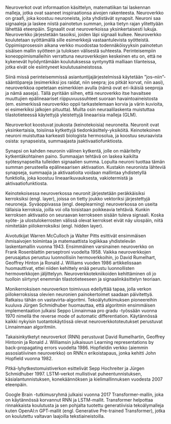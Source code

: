 Neuroverkot ovat informaation käsittelyn, matematiikan tai laskennan malleja,
jotka ovat saaneet inspiraationsa aivojen rakenteesta. Neuroverkko on graafi,
joka koostuu neuroneista, joita yhdistävät synapsit. Neuroni saa signaaleja ja
laskee niistä painotetun summan, jonka tietyn rajan ylitettyään lähettää
eteenpäin. Signaalit ovat neuroverkoissa yksinkertaisesti lukuja. Neuroverkko
järjestetään tasoiksi, joiden läpi signaali kulkee. Neuroverkko koulutetaan
syöttämällä sille esimerkkejä vastaantulevista syötteistä. Oppimisprosessin
aikana verkko muodostaa todennäköisyyksin painotetun sisäisen mallin syötteen
ja tuloksen välisestä suhteesta. Perinteisempiin koneoppimismalleihin verrattuna
neuroverkkojen keskeinen etu on, että ne kykenevät hyödyntämään koulutuksessa
syntynyttä malliaan tilanteissa, jotka eivät ole esiintyneet
koulutusaineistossa.

Siinä missä perinteisemmissä asiantuntijajärjestelmissä käytetään
”jos–niin”-sääntöpareja (esimerkiksi jos raidat, niin seepra; jos pitkät korvat,
niin aasi), neuroverkkoa opetetaan esimerkkien avulla (nämä ovat eri-ikäisiä
seeproja ja nämä aaseja). Tällä pyritään siihen, että neuroverkko itse havaitsee
muuttujien epälineaariset riippuvuussuhteet suoraan havaintoaineistosta (em.
esimerkissä neuroverkko oppii tarkastelemaan korvia ja värin kuvioita, ei
esimerkiksi jalkojen pituutta). Muilta osin neuraalilaskenta muistuttaa
tilastotieteessä käytettyjä yleistettyjä lineaarisia malleja (GLM).

Neuroverkot koostuvat joukosta (keinotekoisia) neuroneita. Neuronit ovat
yksinkertaisia, toisiinsa kytkettyjä tiedonkäsittely-yksiköitä. Keinotekoinen
neuroni muistuttaa karkeasti biologista hermosolua, ja koostuu seuraavista
osista: synapseista, summaajasta jsaktivaatiofunktiosta.

Synapsi on kahden neuronin välinen kytkentä, jolle on määritelty
kytkentäkohtainen paino. Summaajan tehtävä on laskea kaikilta syötesynapseilta
tulleiden signaalien summa. Lopulta neuroni tuottaa tämän summan perusteella
epälineaarisen aktivaation. Kustakin neuronista lähteviä synapseja, summaajia
ja aktivaatioita voidaan mallintaa yhdistetyllä funktiolla, joka koostuu
lineaarikuvauksesta, vakiotermistä ja aktivaatiofunktiosta.

Keinotekoisessa neuroverkossa neuronit järjestetään peräkkäisiksi kerroksiksi
(engl. layer), joissa on tietty joukko vektoriksi järjestettyjä neuroneja.
Syväoppivassa (engl. deeplearning) neuroverkossa on useita tällaisia kerroksia,
joilla voi olla toisistaan poikkeavia tehtäviä. Kunkin kerroksen aktivaatio on
seuraavan kerrokseen sisään tuleva signaali. Koska syöte- ja ulostulokerrosten
välissä olevat kerrokset eivät näy ulospäin, niitä nimitetään piilokerroksiksi
(engl. hidden layer).

Aivotutkijat Warren McCulloch ja Walter Pitts esittivät ensimmäisen ihmisaivojen
toimintaa ja matemaattista logiikkaa yhdistelevän laskentamallin vuonna 1943.
Ensimmäinen varsinainen neuroverkko on Frank Rosenblattin perseptroni
vuodelta 1958. Vaikka neuroverkkojen perusajatus perustuu luonnollisiin
hermoverkkoihin, jo David Rumelhart, Geoffrey Hinton ja Ronald J. Williams
vuoden 1986 artikkelissaan huomauttivat, ettei niiden kehittely enää perustu
luonnollisten hermoverkkojen jäljittelyyn. Neuroverkkotekniikoiden kehittäminen
oli jo tuolloin siirtynyt enemmän tilastotieteeseen ja signaalinkäsittelyn
teoriaan.

Monikerroksisen neuroverkon toimivuus edellyttää tapaa, jolla verkon
piilokerroksissa olevien neuronien painokertoimet saadaan päivitettyä. Ratkaisu
tähän on vastavirta-algoritmi. Tekoälytutkimuksen pioneereihin kuuluva Jürgen
Schmidhuber huomauttaa, että algoritmin ensimmäisen implementaation julkaisi
Seppo Linnainmaa pro gradu -työssään vuonna 1970 nimellä the reverse mode of
automatic differentiation. Käytännössä kaikki nykyisin tuotantokäytössä olevat
neuroverkkototeutukset perustuvat Linnainmaan algoritmiin.

Takaisinkytketyt neuroverkot (RNN) perustuvat David Rumelhartin, Geoffrey
Hintonin ja Ronald J. Williamsin julkaisuun Learning representations by
back-propagating errors vuodelta 1986. Hopfieldin verkko (aiemmin
assosiatiivinen neuroverkko) on RNN:n erikoistapaus, jonka kehitti John
Hopfield vuonna 1982.

Pitkä-lyhytkestomuistiverkon esittelivät Sepp Hochreiter ja Jürgen
Schmidhuber 1997. LSTM-verkot mullistivat puheentunnistuksen,
käsialantunnistuksen, konekäännöksen ja kielimallinnuksen vuodesta 2007
eteenpäin.

Google Brain -tutkimusryhmä julkaisi vuonna 2017 Transformer-mallin, joka on
käytännössä korvannut RNN ja LSTM-mallit. Transformer helpottaa rinnakkaista
koulutusta ja sen pohjalta tuotettu generatiivisia tekoälymalleja kuten OpenAI:n
GPT-mallit (engl. Generative Pre-trained Transformer), jotka on koulutettu
valtavan laajoilla tekstiaineistoilla.
